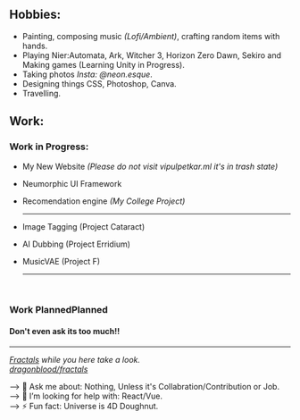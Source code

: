 
## Hobbies:
- Painting, composing music *(Lofi/Ambient)*, crafting random items with hands.
- Playing Nier:Automata, Ark, Witcher 3, Horizon Zero Dawn, Sekiro and Making games (Learning Unity in Progress).
- Taking photos *Insta: @neon.esque*.
- Designing things CSS, Photoshop, Canva.
- Travelling.

## Work:
### Work in Progress:
   - My New Website *(Please do not visit vipulpetkar.ml it's in trash state)*
   - Neumorphic UI Framework
   - Recomendation engine *(My College Project)*<hr>

   - Image Tagging (Project Cataract)
   - AI Dubbing (Project Erridium)
   - MusicVAE (Project F)<hr><br>

  ### Work PlannedPlanned
  #### Don't even ask its too much!!
<hr>

*[Fractals](http://fractals.ml) while you here take a look.<br>
[dragonblood/fractals](https://github.com/dragonblood/fractals)*

--> 💬 Ask me about: Nothing, Unless it's Collabration/Contribution or Job.<br>
--> 🤔 I’m looking for help with: React/Vue.<br>
--> ⚡ Fun fact: Universe is 4D Doughnut.<br>
